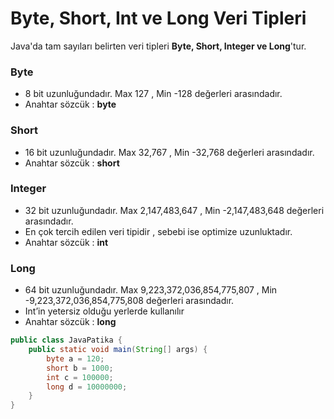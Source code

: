 # Byte, Short, Int ve Long Veri Tipleri

Java'da tam sayıları belirten veri tipleri **Byte, Short, Integer ve Long**'tur. 

### Byte

- 8 bit uzunluğundadır. Max 127 , Min -128 değerleri arasındadır.
- Anahtar sözcük : **byte**

### Short

- 16 bit uzunluğundadır. Max 32,767 , Min -32,768 değerleri arasındadır.
- Anahtar sözcük : **short**

### Integer

- 32 bit uzunluğundadır. Max 2,147,483,647 , Min -2,147,483,648 değerleri arasındadır.
- En çok tercih edilen veri tipidir , sebebi ise optimize uzunluktadır.
- Anahtar sözcük : **int**

### Long

- 64 bit uzunluğundadır. Max 9,223,372,036,854,775,807 , Min -9,223,372,036,854,775,808  değerleri arasındadır.
- Int’in yetersiz olduğu yerlerde kullanılır
- Anahtar sözcük : **long**

```java
public class JavaPatika {
    public static void main(String[] args) {
        byte a = 120;
        short b = 1000;
        int c = 100000;
        long d = 10000000;
    }
}
```

